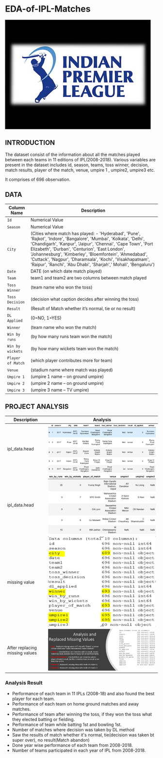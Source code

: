 # EDA-of-IPL-Matches
![image.jpg](Images/IPL-Image.jpg)

## INTRODUCTION
The dataset consist of the information about all the matches played between each teams in 11 editions of IPL(2008-2018). Various variables are present in the dataset includes id, season, teams, toss winner, decision, match results, player of the match, venue, umpire 1 , umpire2, umpire3 etc.

It comprises of 696 observation.

## DATA
| Column Name | Description |
| --- | --- |
| `Id` | Numerical Value |
| `Season` | Numerical Value |
| `City` | (Cities where match has played: - 'Hyderabad', 'Pune', 'Rajkot', 'Indore', 'Bangalore', 'Mumbai', 'Kolkata', 'Delhi', 'Chandigarh', 'Kanpur', 'Jaipur', 'Chennai', 'Cape Town', 'Port Elizabeth', 'Durban', 'Centurion', 'East London', 'Johannesburg', 'Kimberley', 'Bloemfontein', 'Ahmedabad', 'Cuttack', 'Nagpur', 'Dharamsala', 'Kochi', 'Visakhapatnam', 'Raipur', 'Ranchi', 'Abu Dhabi', 'Sharjah',' Mohali', 'Bengaluru') |
| `Date` | DATE (on which date match played) |
| `Team`| team1 and team2 are two columns between match played|
| `Toss Winner` | (team name who won the toss) |
| `Toss Decision` | (decision what caption decides after winning the toss) |
| `Result` | (Result of Match whether it’s normal, tie or no result) |
| `DL Applied` | (0=NO, 1=YES) |
| `Winner` | (team name who won the match) |
| `Win by runs` | (by how many runs team won the match) |
| `Win by wickets` | (by how many wickets team won the match) |
| `Player of Match` | (which player contributes more for team) |
| `Venue` | (stadium name where match was played) |
| `Umpire 1` | (umpire 1 name – on ground umpire) |
| `Umpire 2` | (umpire 2 name – on ground umpire) |
| `Umpire 3` | (umpire 3 name – TV umpire) |
## PROJECT ANALYSIS
| Description | Analysis |
| --- | --- |
| ipl_data.head | ![image.png](Images/head1.png) |
| ipl_data.head | ![image.png](Images/head2.png) |
| missing value | ![image.png](Images/miss.png) |
| After replacing missing values | ![image.png](Images/fillmissingvalue.png) |

### Analysis Result
- Performance of each team in 11 IPLs (2008-18) and also found the best player for each team.
- Performance of each team on home ground matches and away matches.
- Performance of team after winning the toss, if they won the toss what they elected batting or fielding.
- Performance of team while batting 1st and bowling 1st.
- Number of matches where decision was taken by DL method
- Saw the results of match whether it's normal, tie(decision was taken bt super over), no result(Match abandon)
- Done year wise performance of each team from 2008-2018.
- Number of teams participated in each year of IPL from 2008-2018.
